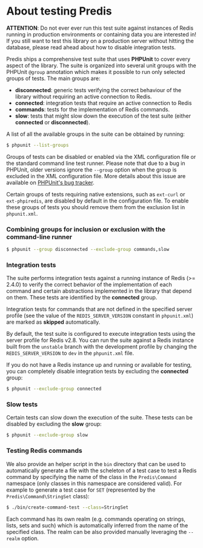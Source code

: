 # About testing Predis #

__ATTENTION__: Do not ever ever run this test suite against instances of Redis running in production
environments or containing data you are interested in! If you still want to test this library on a
production server without hitting the database, please read ahead about how to disable integration
tests.

Predis ships a comprehensive test suite that uses __PHPUnit__ to cover every aspect of the library.
The suite is organized into several unit groups with the PHPUnit `@group` annotation which makes it
possible to run only selected groups of tests. The main groups are:

  - __disconnected__: generic tests verifying the correct behaviour of the library without requiring
    an active connection to Redis.
  - __connected__: integration tests that require an active connection to Redis
  - __commands__: tests for the implementation of Redis commands.
  - __slow__: tests that might slow down the execution of the test suite (either __connected__ or
    __disconnected__).

A list of all the available groups in the suite can be obtained by running:

```bash
$ phpunit --list-groups
```

Groups of tests can be disabled or enabled via the XML configuration file or the standard command
line test runner. Please note that due to a bug in PHPUnit, older versions ignore the `--group`
option when the group is excluded in the XML configuration file. More details about this issue are
available on [PHPUnit's bug tracker](http://github.com/sebastianbergmann/phpunit/issues/320).

Certain groups of tests requiring native extensions, such as `ext-curl` or `ext-phpiredis`, are
disabled by default in the configuration file. To enable these groups of tests you should remove
them from the exclusion list in `phpunit.xml`.

### Combining groups for inclusion or exclusion with the command-line runner ###

```bash
$ phpunit --group disconnected --exclude-group commands,slow
```

### Integration tests ###

The suite performs integration tests against a running instance of Redis (>= 2.4.0) to verify the
correct behavior of the implementation of each command and certain abstractions implemented in the
library that depend on them. These tests are identified by the __connected__ group.

Integration tests for commands that are not defined in the specified server profile (see the value
of the `REDIS_SERVER_VERSION` constant in `phpunit.xml`) are marked as __skipped__ automatically.

By default, the test suite is configured to execute integration tests using the server profile for
Redis v2.8. You can run the suite against a Redis instance built from the `unstable` branch with the
development profile by changing the `REDIS_SERVER_VERSION` to `dev` in the `phpunit.xml` file.

If you do not have a Redis instance up and running or available for testing, you can completely
disable integration tests by excluding the __connected__ group:

```bash
$ phpunit --exclude-group connected
```

### Slow tests ###

Certain tests can slow down the execution of the suite. These tests can be disabled by excluding the
__slow__ group:

```bash
$ phpunit --exclude-group slow
```

### Testing Redis commands ###

We also provide an helper script in the `bin` directory that can be used to automatically generate a
file with the scheleton of a test case to test a Redis command by specifying the name of the class
in the `Predis\Command` namespace (only classes in this namespace are considered valid). For example
 to generate a test case for `SET` (represented by the `Predis\Command\StringSet` class):

```bash
$ ./bin/create-command-test --class=StringSet
```

Each command has its own realm (e.g. commands operating on strings, lists, sets and such) which is
automatically inferred from the name of the specified class. The realm can be also provided manually
leveraging the `--realm` option.
